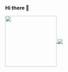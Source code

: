 ### Hi there 👋
<!--
[![xandecoelho5's GitHub stats](https://github-readme-stats.vercel.app/api?username=xandecoelho5&count_private=true&show_icons=true&theme=dracula)](https://github.com/xandecoelho5/github-readme-stats)
[![Top Langs](https://github-readme-stats.vercel.app/api/top-langs/?username=xandecoelho5&layout=compact&theme=dracula)](https://github.com/xandecoelho5/github-readme-stats)
-->

<a href="https://github.com/xandecoelho5">
  <img height= "165em" align="center" src="https://github-readme-stats.vercel.app/api/?username=xandecoelho5&count_private=true&show_icons=true&theme=dracula" />
  <img heigth= "165em" align="center" src="https://github-readme-stats.vercel.app/api/top-langs/?username=xandecoelho5&layout=compact&theme=dracula" />
</a>

<!--
**xandecoelho5/xandecoelho5** is a ✨ _special_ ✨ repository because its `README.md` (this file) appears on your GitHub profile.

Here are some ideas to get you started:

- 🔭 I’m currently working on ...
- 🌱 I’m currently learning ...
- 👯 I’m looking to collaborate on ...
- 🤔 I’m looking for help with ...
- 💬 Ask me about ...
- 📫 How to reach me: ...
- 😄 Pronouns: ...
- ⚡ Fun fact: ...
-->
